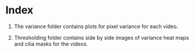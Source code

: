 # Index

1. The variance folder contains plots for pixel variance for each video. 

2. Thresholding folder contains side by side images of variance heat maps and cilia masks for the videos.
